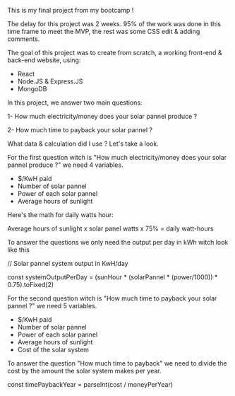 This is my final project from my bootcamp !

The delay for this project was 2 weeks. 95% of the work was done in this time frame to meet the MVP, the rest was some CSS edit & adding comments.

The goal of this project was to create from scratch, a working front-end & back-end website, using:

- React
- Node.JS & Express.JS
- MongoDB


In this project, we answer two main questions:

1- How much electricity/money does your solar pannel produce ?

2- How much time to payback your solar pannel ?

What data & calculation did I use ? Let's take a look. 

For the first question witch is "How much electricity/money does your solar pannel produce ?" we need 4 variables.

- $/KwH paid
- Number of solar pannel
- Power of each solar pannel
- Average hours of sunlight

Here's the math for daily watts hour:

Average hours of sunlight x solar panel watts x 75% = daily watt-hours

To answer the questions we only need the output per day in kWh witch look like this

// Solar pannel system output in KwH/day

const systemOutputPerDay = (sunHour * (solarPannel * (power/1000)) * 0.75).toFixed(2)

For the second question witch is "How much time to payback your solar pannel ?" we need 5 variables.

- $/KwH paid
- Number of solar pannel
- Power of each solar pannel
- Average hours of sunlight
- Cost of the solar system

To answer the question "How much time to payback" we need to divide the cost by the amount the solar system makes per year.

const timePaybackYear = parseInt(cost / moneyPerYear)








